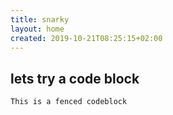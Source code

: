```yaml
---
title: snarky
layout: home
created: 2019-10-21T08:25:15+02:00
---
```


## lets try a code block
```
This is a fenced codeblock
```
